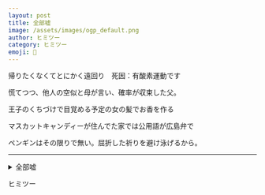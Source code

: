 ```yaml
---
layout: post
title: 全部嘘
image: /assets/images/ogp_default.png
author: ヒミツー
category: ヒミツー
emoji: 🤫
---
```


<div class="tanka-area"><div class="tanka">
<p>帰りたくなくてとにかく遠回り　死因：有酸素運動です</p>
<p>慌てつつ、他人の空似と母が言い、確率が収束した父。</p>
<p>王子のくちづけで目覚める予定の女の髪でお香を作る</p>
<p>マスカットキャンディーが住んでた家では公用語が広島弁で</p>
<p>ペンギンはその限りで無い。屈折した祈りを避け泳げるから。</p></div></div>

---

<details><summary>全部嘘</summary>
帰りたくなくてとにかく遠回り　死因：有酸素運動です<br/>
慌てつつ、他人の空似と母が言い、確率が収束した父。<br/>
王子のくちづけで目覚める予定の女の髪でお香を作る<br/>
マスカットキャンディーが住んでた家では公用語が広島弁で<br/>
ペンギンはその限りで無い。屈折した祈りを避け泳げるから。<br/>
</details>

ヒミツー
